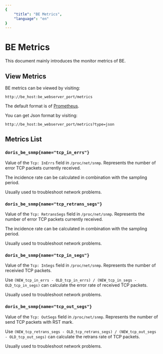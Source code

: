 ```yaml
---
{
    "title": "BE Metrics",
    "language": "en"
}
---
```


<!-- 
Licensed to the Apache Software Foundation (ASF) under one
or more contributor license agreements.  See the NOTICE file
distributed with this work for additional information
regarding copyright ownership.  The ASF licenses this file
to you under the Apache License, Version 2.0 (the
"License"); you may not use this file except in compliance
with the License.  You may obtain a copy of the License at

  http://www.apache.org/licenses/LICENSE-2.0

Unless required by applicable law or agreed to in writing,
software distributed under the License is distributed on an
"AS IS" BASIS, WITHOUT WARRANTIES OR CONDITIONS OF ANY
KIND, either express or implied.  See the License for the
specific language governing permissions and limitations
under the License.
-->

<!-- Please sort the metrics alphabetically -->

# BE Metrics

This document mainly introduces the monitor metrics of BE.

## View Metrics

BE metrics can be viewed by visiting:

`http://be_host:be_webserver_port/metrics`

The default format is of [Prometheus](https://prometheus.io/).

You can get Json format by visiting:

`http://be_host:be_webserver_port/metrics?type=json`

## Metrics List

### `doris_be_snmp{name="tcp_in_errs"}`

Value of the `Tcp: InErrs` field in `/proc/net/snmp`. Represents the number of error TCP packets currently received.

The incidence rate can be calculated in combination with the sampling period.

Usually used to troubleshoot network problems.

### `doris_be_snmp{name="tcp_retrans_segs"}`

Value of the `Tcp: RetransSegs` field in `/proc/net/snmp`. Represents the number of error TCP packets currently received.

The incidence rate can be calculated in combination with the sampling period.

Usually used to troubleshoot network problems.

### `doris_be_snmp{name="tcp_in_segs"}`

Value of the `Tcp: InSegs` field in `/proc/net/snmp`. Represents the number of receivied TCP packets.

Use `(NEW_tcp_in_errs - OLD_tcp_in_errs) / (NEW_tcp_in_segs - OLD_tcp_in_segs)` can calculate the error rate of received TCP packets.

Usually used to troubleshoot network problems.

### `doris_be_snmp{name="tcp_out_segs"}`

Value of the `Tcp: OutSegs` field in `/proc/net/snmp`. Represents the number of send TCP packets with RST mark.

Use `(NEW_tcp_retrans_segs - OLD_tcp_retrans_segs) / (NEW_tcp_out_segs - OLD_tcp_out_segs)` can calculate the retrans rate of TCP packets.

Usually used to troubleshoot network problems.
